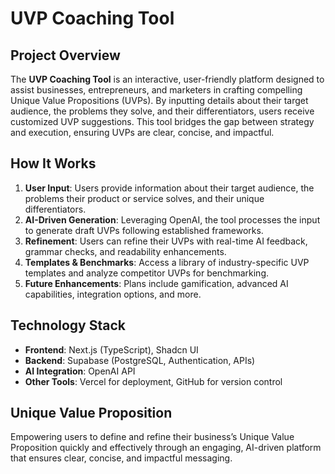 # UVP Coaching Tool

## Project Overview

The **UVP Coaching Tool** is an interactive, user-friendly platform designed to assist businesses, entrepreneurs, and marketers in crafting compelling Unique Value Propositions (UVPs). By inputting details about their target audience, the problems they solve, and their differentiators, users receive customized UVP suggestions. This tool bridges the gap between strategy and execution, ensuring UVPs are clear, concise, and impactful.

## How It Works

1. **User Input**: Users provide information about their target audience, the problems their product or service solves, and their unique differentiators.
2. **AI-Driven Generation**: Leveraging OpenAI, the tool processes the input to generate draft UVPs following established frameworks.
3. **Refinement**: Users can refine their UVPs with real-time AI feedback, grammar checks, and readability enhancements.
4. **Templates & Benchmarks**: Access a library of industry-specific UVP templates and analyze competitor UVPs for benchmarking.
5. **Future Enhancements**: Plans include gamification, advanced AI capabilities, integration options, and more.

## Technology Stack

- **Frontend**: Next.js (TypeScript), Shadcn UI
- **Backend**: Supabase (PostgreSQL, Authentication, APIs)
- **AI Integration**: OpenAI API
- **Other Tools**: Vercel for deployment, GitHub for version control

## Unique Value Proposition

Empowering users to define and refine their business’s Unique Value Proposition quickly and effectively through an engaging, AI-driven platform that ensures clear, concise, and impactful messaging.

